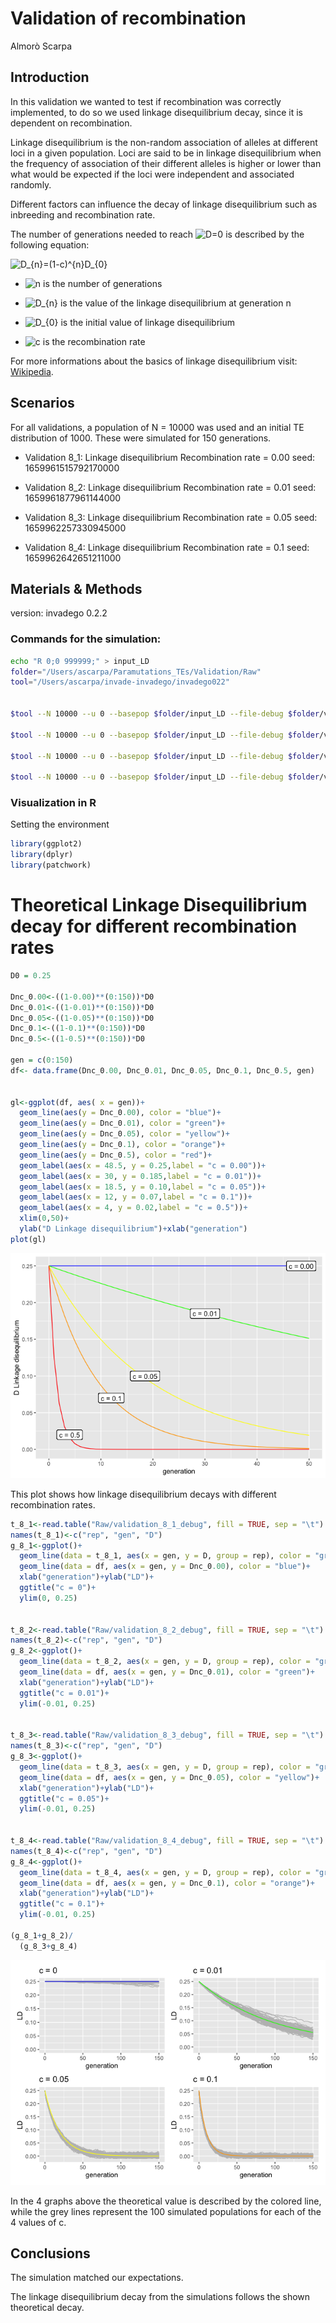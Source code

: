 Validation of recombination
================
Almorò Scarpa

## Introduction

In this validation we wanted to test if recombination was correctly
implemented, to do so we used linkage disequilibrium decay, since it is
dependent on recombination.

Linkage disequilibrium is the non-random association of alleles at
different loci in a given population. Loci are said to be in linkage
disequilibrium when the frequency of association of their different
alleles is higher or lower than what would be expected if the loci were
independent and associated randomly.

Different factors can influence the decay of linkage disequilibrium such
as inbreeding and recombination rate.

The number of generations needed to reach
![D=0](https://latex.codecogs.com/png.image?%5Cdpi%7B110%7D&space;%5Cbg_white&space;D%3D0 "D=0")
is described by the following equation:

![D\_{n}=(1-c)^{n}D\_{0}](https://latex.codecogs.com/png.image?%5Cdpi%7B110%7D&space;%5Cbg_white&space;D_%7Bn%7D%3D%281-c%29%5E%7Bn%7DD_%7B0%7D "D_{n}=(1-c)^{n}D_{0}")

-   ![n](https://latex.codecogs.com/png.image?%5Cdpi%7B110%7D&space;%5Cbg_white&space;n "n")
    is the number of generations

-   ![D\_{n}](https://latex.codecogs.com/png.image?%5Cdpi%7B110%7D&space;%5Cbg_white&space;D_%7Bn%7D "D_{n}")
    is the value of the linkage disequilibrium at generation n

-   ![D\_{0}](https://latex.codecogs.com/png.image?%5Cdpi%7B110%7D&space;%5Cbg_white&space;D_%7B0%7D "D_{0}")
    is the initial value of linkage disequilibrium

-   ![c](https://latex.codecogs.com/png.image?%5Cdpi%7B110%7D&space;%5Cbg_white&space;c "c")
    is the recombination rate

For more informations about the basics of linkage disequilibrium visit:
[Wikipedia](https://en.wikipedia.org/wiki/Linkage_disequilibrium).

## Scenarios

For all validations, a population of N = 10000 was used and an initial
TE distribution of 1000. These were simulated for 150 generations.

-   Validation 8_1: Linkage disequilibrium Recombination rate = 0.00
    seed: 1659961515792170000

-   Validation 8_2: Linkage disequilibrium Recombination rate = 0.01
    seed: 1659961877961144000

-   Validation 8_3: Linkage disequilibrium Recombination rate = 0.05
    seed: 1659962257330945000

-   Validation 8_4: Linkage disequilibrium Recombination rate = 0.1
    seed: 1659962642651211000

## Materials & Methods

version: invadego 0.2.2

### Commands for the simulation:

``` bash
echo "R 0;0 999999;" > input_LD
folder="/Users/ascarpa/Paramutations_TEs/Validation/Raw"
tool="/Users/ascarpa/invade-invadego/invadego022"


$tool --N 10000 --u 0 --basepop $folder/input_LD --file-debug $folder/validation_8_1_debug --gen 150 --genome mb:1 --steps 1 --rr 0 --rep 100 > $folder/validation_8_1

$tool --N 10000 --u 0 --basepop $folder/input_LD --file-debug $folder/validation_8_2_debug --gen 150 --genome mb:1 --steps 1 --rr 1 --rep 100 > $folder/validation_8_2

$tool --N 10000 --u 0 --basepop $folder/input_LD --file-debug $folder/validation_8_3_debug --gen 150 --genome mb:1 --steps 1 --rr 5 --rep 100 > $folder/validation_8_3

$tool --N 10000 --u 0 --basepop $folder/input_LD --file-debug $folder/validation_8_4_debug --gen 150 --genome mb:1 --steps 1 --rr 10 --rep 100 > $folder/validation_8_4
```

### Visualization in R

Setting the environment

``` r
library(ggplot2)
library(dplyr)
library(patchwork)
```

# Theoretical Linkage Disequilibrium decay for different recombination rates

``` r
D0 = 0.25

Dnc_0.00<-((1-0.00)**(0:150))*D0
Dnc_0.01<-((1-0.01)**(0:150))*D0
Dnc_0.05<-((1-0.05)**(0:150))*D0
Dnc_0.1<-((1-0.1)**(0:150))*D0
Dnc_0.5<-((1-0.5)**(0:150))*D0

gen = c(0:150)
df<- data.frame(Dnc_0.00, Dnc_0.01, Dnc_0.05, Dnc_0.1, Dnc_0.5, gen)


gl<-ggplot(df, aes( x = gen))+
  geom_line(aes(y = Dnc_0.00), color = "blue")+
  geom_line(aes(y = Dnc_0.01), color = "green")+
  geom_line(aes(y = Dnc_0.05), color = "yellow")+
  geom_line(aes(y = Dnc_0.1), color = "orange")+
  geom_line(aes(y = Dnc_0.5), color = "red")+
  geom_label(aes(x = 48.5, y = 0.25,label = "c = 0.00"))+
  geom_label(aes(x = 30, y = 0.185,label = "c = 0.01"))+
  geom_label(aes(x = 18.5, y = 0.10,label = "c = 0.05"))+
  geom_label(aes(x = 12, y = 0.07,label = "c = 0.1"))+
  geom_label(aes(x = 4, y = 0.02,label = "c = 0.5"))+
  xlim(0,50)+
  ylab("D Linkage disequilibrium")+xlab("generation")
plot(gl)
```

![](2022_08_08_Validation_8_Linkage_Disequilibrium_files/figure-gfm/unnamed-chunk-3-1.png)<!-- -->

This plot shows how linkage disequilibrium decays with different
recombination rates.

``` r
t_8_1<-read.table("Raw/validation_8_1_debug", fill = TRUE, sep = "\t")
names(t_8_1)<-c("rep", "gen", "D")
g_8_1<-ggplot()+
  geom_line(data = t_8_1, aes(x = gen, y = D, group = rep), color = "grey")+
  geom_line(data = df, aes(x = gen, y = Dnc_0.00), color = "blue")+
  xlab("generation")+ylab("LD")+
  ggtitle("c = 0")+
  ylim(0, 0.25)


t_8_2<-read.table("Raw/validation_8_2_debug", fill = TRUE, sep = "\t")
names(t_8_2)<-c("rep", "gen", "D")
g_8_2<-ggplot()+
  geom_line(data = t_8_2, aes(x = gen, y = D, group = rep), color = "grey")+
  geom_line(data = df, aes(x = gen, y = Dnc_0.01), color = "green")+
  xlab("generation")+ylab("LD")+
  ggtitle("c = 0.01")+
  ylim(-0.01, 0.25)


t_8_3<-read.table("Raw/validation_8_3_debug", fill = TRUE, sep = "\t")
names(t_8_3)<-c("rep", "gen", "D")
g_8_3<-ggplot()+
  geom_line(data = t_8_3, aes(x = gen, y = D, group = rep), color = "grey")+
  geom_line(data = df, aes(x = gen, y = Dnc_0.05), color = "yellow")+
  xlab("generation")+ylab("LD")+
  ggtitle("c = 0.05")+
  ylim(-0.01, 0.25)


t_8_4<-read.table("Raw/validation_8_4_debug", fill = TRUE, sep = "\t")
names(t_8_4)<-c("rep", "gen", "D")
g_8_4<-ggplot()+
  geom_line(data = t_8_4, aes(x = gen, y = D, group = rep), color = "grey")+
  geom_line(data = df, aes(x = gen, y = Dnc_0.1), color = "orange")+
  xlab("generation")+ylab("LD")+
  ggtitle("c = 0.1")+
  ylim(-0.01, 0.25)

(g_8_1+g_8_2)/
  (g_8_3+g_8_4)
```

![](2022_08_08_Validation_8_Linkage_Disequilibrium_files/figure-gfm/unnamed-chunk-4-1.png)<!-- -->

In the 4 graphs above the theoretical value is described by the colored
line, while the grey lines represent the 100 simulated populations for
each of the 4 values of c.

## Conclusions

The simulation matched our expectations.

The linkage disequilibrium decay from the simulations follows the shown
theoretical decay.
